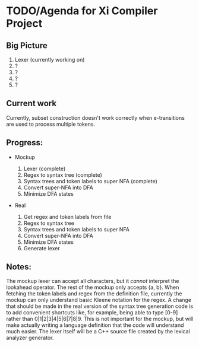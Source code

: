TODO/Agenda for Xi Compiler Project
===================================

## Big Picture

1. Lexer (currently working on)
2. ?
3. ?
4. ?
5. ?

## Current work

Currently, subset construction doesn't work correctly when e-transitions are used to process multiple tokens.

Progress:
--------

* Mockup
  1. Lexer (complete)
  2. Regex to syntax tree (complete)
  3. Syntax trees and token labels to super NFA (complete)
  4. Convert super-NFA into DFA
  5. Minimize DFA states

* Real
  1. Get regex and token labels from file
  2. Regex to syntax tree
  3. Syntax trees and token labels to super NFA
  4. Convert super-NFA into DFA
  5. Minimize DFA states
  6. Generate lexer

Notes:
------

The mockup lexer can accept all characters, but it _cannot_ interpret the lookahead operator. The rest of the mockup
only accepts {a, b}. When fetching the token labels and regex from the definition file, currently the mockup can only
understand basic Kleene notation for the regex. A change that should be made in the real version of the syntax tree
generation code is to add convenient shortcuts like, for example, being able to type [0-9] rather than
0|1|2|3|4|5|6|7|8|9. This is not important for the mockup, but will make actually writing a language definition that
the code will understand much easier. The lexer itself will be a C++ source file created by the lexical analyzer
generator.
